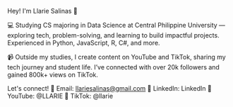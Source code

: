 Hey! I'm Llarie Salinas 👋

💻 Studying CS majoring in Data Science at Central Philippine University — exploring tech, problem-solving, and learning to build impactful projects. Experienced in Python, JavaScript, R, C#, and more.

📹 Outside my studies, I create content on YouTube and TikTok, sharing my tech journey and student life. I’ve connected with over 20k followers and gained 800k+ views on TikTok.

Let's connect!
📧 Email: llariesalinas@gmail.com
🔗 LinkedIn: LinkedIn
🎥 YouTube: @LLARIE
📱 TikTok: @llarie
